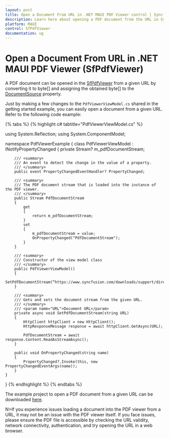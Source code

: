 ```yaml
---
layout: post
title: Open a Document From URL in .NET MAUI PDF Viewer control | Syncfusion
description: Learn here about opening a PDF document from the URL in Syncfusion .NET MAUI PDF Viewer (SfPdfViewer) control.
platform: MAUI
control: SfPdfViewer
documentation: ug
---
```


# Open a Document From URL in .NET MAUI PDF Viewer (SfPdfViewer)

A PDF document can be opened in the [SfPdfViewer](https://help.syncfusion.com/cr/maui/Syncfusion.Maui.PdfViewer.SfPdfViewer.html) from a given URL by converting it to byte[] and assigning the obtained byte[] to the [DocumentSource](https://help.syncfusion.com/cr/maui/Syncfusion.Maui.PdfViewer.SfPdfViewer.html#Syncfusion_Maui_PdfViewer_SfPdfViewer_DocumentSource) property. 

Just by making a few changes to the `PdfViewerViewModel.cs` shared in the getting started example, you can easily open a document from a given URL. Refer to the following code example:

{% tabs %}
{% highlight c# tabtitle="PdfViewerViewModel.cs" %}

using System.Reflection;
using System.ComponentModel;

namespace PdfViewerExample
{
    class PdfViewerViewModel : INotifyPropertyChanged
    {
        private Stream? m_pdfDocumentStream;

        /// <summary>
        /// An event to detect the change in the value of a property.
        /// </summary>
        public event PropertyChangedEventHandler? PropertyChanged;

        /// <summary>
        /// The PDF document stream that is loaded into the instance of the PDF viewer. 
        /// </summary>
        public Stream PdfDocumentStream
        {
            get
            {
                return m_pdfDocumentStream;
            }
            set
            {
                m_pdfDocumentStream = value;
                OnPropertyChanged("PdfDocumentStream");
            }
        }

        /// <summary>
        /// Constructor of the view model class
        /// </summary>
        public PdfViewerViewModel()
        {
            SetPdfDocumentStream(“https://www.syncfusion.com/downloads/support/directtrac/general/pd/PDF_Succinctly1928776572”);
        }

        /// <summary>
        /// Gets and sets the document stream from the given URL. 
        /// </summary>
        /// <param name="URL">Document URL</param>
        private async void SetPdfDocumentStream(string URL)
        {
            HttpClient httpClient = new HttpClient();
            HttpResponseMessage response = await httpClient.GetAsync(URL);

            PdfDocumentStream = await response.Content.ReadAsStreamAsync();
        }

        public void OnPropertyChanged(string name)
        {
            PropertyChanged?.Invoke(this, new PropertyChangedEventArgs(name));
        }
    }
}
{% endhighlight %} 
{% endtabs %}

The example project to open a PDF document from a given URL can be downloaded [here](https://github.com/SyncfusionExamples/maui-pdf-viewer-examples). 

N>If you experience issues loading a document into the PDF viewer from a URL, it may not be an issue with the PDF viewer itself. If you face issues, please ensure the PDF file is accessible by checking the URL validity, network connectivity, authentication, and try opening the URL in a web browser.
